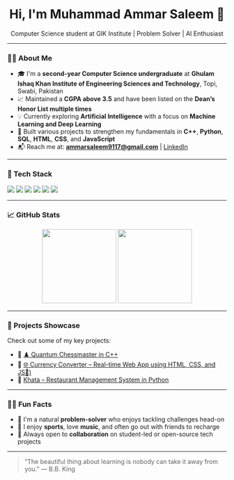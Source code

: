<h1 align="center">Hi, I'm Muhammad Ammar Saleem 👋</h1>
<p align="center">
  Computer Science student at GIK Institute | Problem Solver | AI Enthusiast
</p>

---

### 👨‍🎓 About Me

- 🎓 I'm a **second-year Computer Science undergraduate** at **Ghulam Ishaq Khan Institute of Engineering Sciences and Technology**, Topi, Swabi, Pakistan
- 📈 Maintained a **CGPA above 3.5** and have been listed on the **Dean’s Honor List multiple times**
- 💡 Currently exploring **Artificial Intelligence** with a focus on **Machine Learning and Deep Learning**
- 🧠 Built various projects to strengthen my fundamentals in **C++**, **Python**, **SQL**, **HTML**, **CSS**, and **JavaScript**
- 📬 Reach me at: **ammarsaleem9117@gmail.com** | [LinkedIn](https://www.linkedin.com/in/am4b44b8273)

---

### 🧰 Tech Stack

<p>
  <img src="https://img.shields.io/badge/-C++-00599C?style=flat&logo=c%2B%2B&logoColor=white"/>
  <img src="https://img.shields.io/badge/-Python-3776AB?style=flat&logo=python&logoColor=white"/>
  <img src="https://img.shields.io/badge/-SQL-4479A1?style=flat&logo=mysql&logoColor=white"/>
  <img src="https://img.shields.io/badge/-Git-181717?style=flat&logo=git&logoColor=white"/>
  <img src="https://img.shields.io/badge/-Flex(Lexical)-FF6F00?style=flat"/>
  <img src="https://img.shields.io/badge/-Verilog-00B2EE?style=flat"/>
</p>

---

### 📈 GitHub Stats

<p align="center">
  <img src="https://github-readme-stats.vercel.app/api?username=DracoRaiden&show_icons=true&theme=tokyonight" height="170"/>
  <img src="https://github-readme-streak-stats.herokuapp.com/?user=DracoRaiden&theme=tokyonight" height="170"/>
</p>

---

### 🚀 Projects Showcase

Check out some of my key projects:
- 🔗 [♟️ Quantum Chessmaster in C++](https://github.com/DracoRaiden/Quantum-Chessmaster)  
- 🔗 [🌐 Currency Converter – Real-time Web App using HTML, CSS, and JS💱)](https://github.com/DracoRaiden/currencyConverter)  
- 🔗 [Khata – Restaurant Management System in Python](https://github.com/DracoRaiden/Khata-Restaurant-Management-System-)  

---

### 🙋‍♂️ Fun Facts

- 🧩 I'm a natural **problem-solver** who enjoys tackling challenges head-on
- 🏸 I enjoy **sports**, love **music**, and often go out with friends to recharge
- 🤝 Always open to **collaboration** on student-led or open-source tech projects

---

> “The beautiful thing about learning is nobody can take it away from you.” — B.B. King
